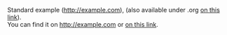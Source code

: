 Standard example (http://example.com), (also available under .org [on this link](http://example.com)).  
You can find it on http://example.com or [on this link](http://example.com).
